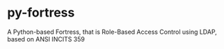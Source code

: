 # py-fortress
A Python-based Fortress, that is Role-Based Access Control using LDAP, based on ANSI INCITS 359  
